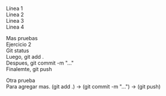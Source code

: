 Línea 1     
Linea 2    
Linea 3     
Linea 4     

Mas pruebas     
Ejercicio 2     
Git status     
Luego, git add .     
Despues, git commit -m "..."      
Finalemte, git push      

Otra prueba     
Para agregar mas. (git add .) -> (git commit -m "...") -> (git push)      

